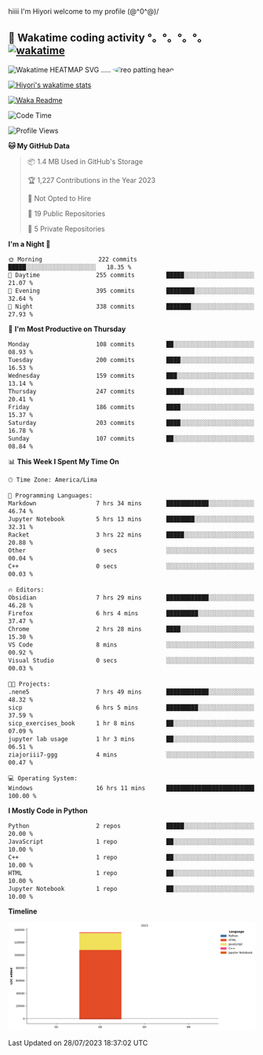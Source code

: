 hiiii I'm Hiyori welcome to my profile \(@^0^@)/

## 🦄 Wakatime coding activity °。°。°。°。[![wakatime](https://wakatime.com/badge/user/49dba2c5-26e1-43a7-9d07-e0f8613d1227.svg)](https://wakatime.com/@49dba2c5-26e1-43a7-9d07-e0f8613d1227) 
<img src="https://wakatime.com/share/@ziajoriii7/ef87015d-57e0-4afb-bb56-1a99a24ea312.svg" width="600" alt="Wakatime HEATMAP SVG"/> ..... <img src="https://i.postimg.cc/RFM2CQFY/reo-patting.webp" alt="reo patting head" width="200" style="border-radius: 50%;">

 [![Hiyori's wakatime stats](https://github-readme-stats.vercel.app/api/wakatime?username=ziajoriii7&theme=buefy&range=last_year&is_including_today=true&layout=compact)](https://github.com/anuraghazra/github-readme-stats)
 

[![Waka Readme](https://github.com/hiyorijl/hiyorijl/actions/workflows/Waka%20Readme.yml/badge.svg)](https://github.com/hiyorijl/hiyorijl/actions/workflows/Waka%20Readme.yml)

<!--START_SECTION:waka-->
![Code Time](http://img.shields.io/badge/Code%20Time-235%20hrs%2021%20mins-blue)

![Profile Views](http://img.shields.io/badge/Profile%20Views-0-blue)

**🐱 My GitHub Data** 

> 📦 1.4 MB Used in GitHub's Storage 
 > 
> 🏆 1,227 Contributions in the Year 2023
 > 
> 🚫 Not Opted to Hire
 > 
> 📜 19 Public Repositories 
 > 
> 🔑 5 Private Repositories 
 > 
**I'm a Night 🦉** 

```text
🌞 Morning                222 commits         █████░░░░░░░░░░░░░░░░░░░░   18.35 % 
🌆 Daytime                255 commits         █████░░░░░░░░░░░░░░░░░░░░   21.07 % 
🌃 Evening                395 commits         ████████░░░░░░░░░░░░░░░░░   32.64 % 
🌙 Night                  338 commits         ███████░░░░░░░░░░░░░░░░░░   27.93 % 
```
📅 **I'm Most Productive on Thursday** 

```text
Monday                   108 commits         ██░░░░░░░░░░░░░░░░░░░░░░░   08.93 % 
Tuesday                  200 commits         ████░░░░░░░░░░░░░░░░░░░░░   16.53 % 
Wednesday                159 commits         ███░░░░░░░░░░░░░░░░░░░░░░   13.14 % 
Thursday                 247 commits         █████░░░░░░░░░░░░░░░░░░░░   20.41 % 
Friday                   186 commits         ████░░░░░░░░░░░░░░░░░░░░░   15.37 % 
Saturday                 203 commits         ████░░░░░░░░░░░░░░░░░░░░░   16.78 % 
Sunday                   107 commits         ██░░░░░░░░░░░░░░░░░░░░░░░   08.84 % 
```


📊 **This Week I Spent My Time On** 

```text
🕑︎ Time Zone: America/Lima

💬 Programming Languages: 
Markdown                 7 hrs 34 mins       ████████████░░░░░░░░░░░░░   46.74 % 
Jupyter Notebook         5 hrs 13 mins       ████████░░░░░░░░░░░░░░░░░   32.31 % 
Racket                   3 hrs 22 mins       █████░░░░░░░░░░░░░░░░░░░░   20.88 % 
Other                    0 secs              ░░░░░░░░░░░░░░░░░░░░░░░░░   00.04 % 
C++                      0 secs              ░░░░░░░░░░░░░░░░░░░░░░░░░   00.03 % 

🔥 Editors: 
Obsidian                 7 hrs 29 mins       ████████████░░░░░░░░░░░░░   46.28 % 
Firefox                  6 hrs 4 mins        █████████░░░░░░░░░░░░░░░░   37.47 % 
Chrome                   2 hrs 28 mins       ████░░░░░░░░░░░░░░░░░░░░░   15.30 % 
VS Code                  8 mins              ░░░░░░░░░░░░░░░░░░░░░░░░░   00.92 % 
Visual Studio            0 secs              ░░░░░░░░░░░░░░░░░░░░░░░░░   00.03 % 

🐱‍💻 Projects: 
.nene5                   7 hrs 49 mins       ████████████░░░░░░░░░░░░░   48.32 % 
sicp                     6 hrs 5 mins        █████████░░░░░░░░░░░░░░░░   37.59 % 
sicp_exercises_book      1 hr 8 mins         ██░░░░░░░░░░░░░░░░░░░░░░░   07.09 % 
jupyter lab usage        1 hr 3 mins         ██░░░░░░░░░░░░░░░░░░░░░░░   06.51 % 
ziajoriii7-ggg           4 mins              ░░░░░░░░░░░░░░░░░░░░░░░░░   00.47 % 

💻 Operating System: 
Windows                  16 hrs 11 mins      █████████████████████████   100.00 % 
```

**I Mostly Code in Python** 

```text
Python                   2 repos             █████░░░░░░░░░░░░░░░░░░░░   20.00 % 
JavaScript               1 repo              ██░░░░░░░░░░░░░░░░░░░░░░░   10.00 % 
C++                      1 repo              ██░░░░░░░░░░░░░░░░░░░░░░░   10.00 % 
HTML                     1 repo              ██░░░░░░░░░░░░░░░░░░░░░░░   10.00 % 
Jupyter Notebook         1 repo              ██░░░░░░░░░░░░░░░░░░░░░░░   10.00 % 
```



**Timeline**

![Lines of Code chart](https://raw.githubusercontent.com/hiyorijl/hiyorijl/main/assets/bar_graph.png)


 Last Updated on 28/07/2023 18:37:02 UTC
<!--END_SECTION:waka-->

